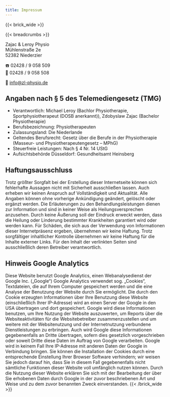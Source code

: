 ```yaml
---
title: Impressum
---
```

{{< brick_wide >}}

{{< breadcrumbs >}}

Zajac & Leroy Physio\
Mühlenstraße 2e\
52382 Niederzier

☎️  02428 / 9 058 509\
📠 02428 / 9 058 508

📧  [info@zl-physio.de](mailto:info@zl-physio.de)

## Angaben nach § 5 des Telemediengesetz (TMG)

* Verantwortlich: Michael Leroy (Bachlor Physiotherapie, Sportphysiotherapeut (DOSB anerkannt)), Zdobyslaw Zajac (Bachelor Physiotherapie)
* Berufsbezeichnung: Physiotherapeuten
* Zulassungsland: Die Niederlande
* Geltendes Berufsrecht: Gesetz über die Berufe in der Physiotherapie (Masseur- und Physiotherapeutengesetz – MPhG)
* Steuerfreie Leistungen: Nach § 4 Nr. 14 UStG
* Aufsichtsbehörde Düsseldorf: Gesundheitsamt Heinsberg

## Haftungsausschluss

Trotz größter Sorgfalt bei der Erstellung dieser Internetseite können sich fehlerhafte Aussagen nicht mit Sicherheit ausschließen lassen. Auch erheben wir keinen Anspruch auf Vollständigkeit und Aktualität. Alle Angaben können ohne vorherige Ankündigung geändert, gelöscht oder ergänzt werden.
Die Erläuterungen zu den Behandlungsleistungen dienen zur Information und sind in keiner Weise als Heilungsversprechen anzusehen. Durch keine Äußerung soll der Eindruck erweckt werden, dass die Heilung oder Linderung bestimmter Krankheiten garantiert wird oder werden kann. Für Schäden, die sich aus der Verwendung von Informationen dieser Internetpräsenz ergeben, übernehmen wir keine Haftung.
Trotz sorgfältiger inhaltlicher Kontrolle übernehmen wir keine Haftung für die Inhalte externer Links. Für den Inhalt der verlinkten Seiten sind ausschließlich deren Betreiber verantwortlich.

## Hinweis Google Analytics

Diese Website benutzt Google Analytics, einen Webanalysedienst der Google Inc. („Google“) Google Analytics verwendet sog. „Cookies“, Textdateien, die auf Ihrem Computer gespeichert werden und die eine Analyse der Benutzung der Website durch Sie ermöglicht. Die durch den Cookie erzeugten Informationen über Ihre Benutzung diese Website (einschließlich Ihrer IP-Adresse) wird an einen Server der Google in den USA übertragen und dort gespeichert. Google wird diese Informationen benutzen, um Ihre Nutzung der Website auszuwerten, um Reports über die Websiteaktivitäten für die Websitebetreiber zusammenzustellen und um weitere mit der Websitenutzung und der Internetnutzung verbundene Dienstleistungen zu erbringen. Auch wird Google diese Informationen gegebenenfalls an Dritte übertragen, sofern dies gesetzlich vorgeschrieben oder soweit Dritte diese Daten im Auftrag von Google verarbeiten. Google wird in keinem Fall Ihre IP-Adresse mit anderen Daten der Google in Verbindung bringen. Sie können die Installation der Cookies durch eine entsprechende Einstellung Ihrer Browser Software verhindern; wir weisen Sie jedoch darauf hin, dass Sie in diesem Fall gegebenenfalls nicht sämtliche Funktionen dieser Website voll umfänglich nutzen können. Durch die Nutzung dieser Website erklären Sie sich mit der Bearbeitung der über Sie erhobenen Daten durch Google in der zuvor beschriebenen Art und Weise und zu dem zuvor benannten Zweck einverstanden.
{{< /brick_wide >}}
